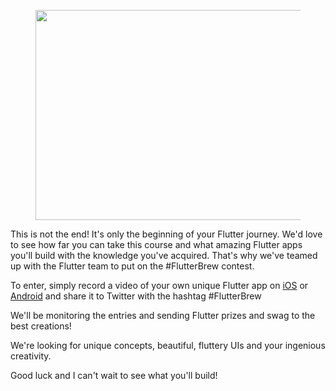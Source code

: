 <figure><img height="336" src="https://udemy-images.s3.amazonaws.com:443/redactor/raw/2019-04-25_09-18-25-e099ddd06c1f6c76e9ffe60e24aef0ac.png" width="884"></figure><p>This is not the end! It's only the beginning of your Flutter journey. We'd love to see how far you can take this course and what amazing Flutter apps you'll build with the knowledge you've acquired. That's why we've teamed up with the Flutter team to put on the #FlutterBrew contest. </p><p>To enter, simply record a video of your own unique Flutter app on <a href="https://support.apple.com/en-gb/HT207935" rel="noopener noreferrer" target="_blank">iOS</a> or <a href="https://www.apptamin.com/blog/screen-recorder-for-android/" rel="noopener noreferrer" target="_blank">Android</a> and share it to Twitter with the hashtag #FlutterBrew</p><p>We'll be monitoring the entries and sending Flutter prizes and swag to the best creations!</p><p>We're looking for unique concepts, beautiful, fluttery UIs and your ingenious creativity. </p><p>Good luck and I can't wait to see what you'll build!</p>